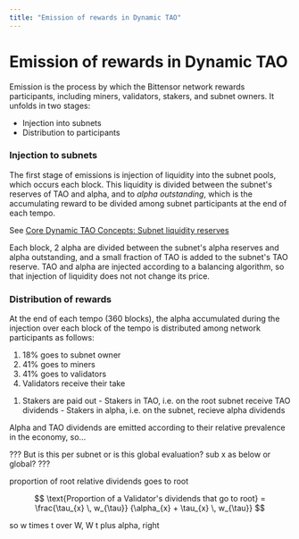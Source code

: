 ```yaml
---
title: "Emission of rewards in Dynamic TAO"
---
```


# Emission of rewards in Dynamic TAO

Emission is the process by which the Bittensor network rewards participants, including miners, validators, stakers, and subnet owners. It unfolds in two stages:

- Injection into subnets
- Distribution to participants

### Injection to subnets

The first stage of emissions is injection of liquidity into the subnet pools, which occurs each block. This liquidity is divided between the subnet's reserves of TAO and alpha, and to *alpha outstanding*, which is the accumulating reward to be divided among subnet participants at the end of each tempo.

See [Core Dynamic TAO Concepts: Subnet liquidity reserves](./dtao-guide.md#subnet-liquidity-reserves)

Each block, 2 alpha are divided between the subnet's alpha reserves and alpha outstanding, and a small fraction of TAO is added to the subnet's TAO reserve.  TAO and alpha are injected according to a balancing algorithm, so that injection of liquidity does not not change its price.




### Distribution of rewards

At the end of each tempo (360 blocks), the alpha accumulated during the injection over each block of the tempo is distributed among network participants as follows:

1. 18% goes to subnet owner
1. 41% goes to miners
1. 41% goes to validators
  1. Validators receive their take 
  <!-- What is the take percent? -->
  1. Stakers are paid out
    - Stakers in TAO, i.e. on the root subnet receive TAO dividends
    - Stakers in alpha, i.e. on the subnet, recieve alpha dividends

Alpha and TAO dividends are emitted according to their relative prevalence in the economy, so...

??? But is this per subnet or is this global evaluation? sub x as below or global?
???

proportion of root relative dividends goes to root


$$
\text{Proportion of a Validator's dividends that go to root} 
= \frac{\tau_{x} \, w_{\tau}}
       {\alpha_{x} + \tau_{x} \, w_{\tau}}
$$




so w times t over W, W t plus alpha, right
